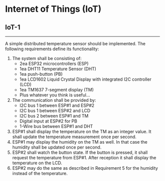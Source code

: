 # Internet of Things (IoT)

## IoT-1
---
A simple distributed temperature sensor should be implemented. The following requirements define its functionality:
1. The system shall be consisting of:
    - 2ea ESP32 microcontrollers (ESP)
    - 1ea DHT11 Temperature Sensor (DHT)
    - 1ea push-button (PB)
    - 1ea LCD1602 Liquid Crystal Display with integrated I2C controller (LCD)
    - 1ea TM1637 7-segment display (TM)
    - Plus whatever you think is useful…
2. The communication shall be provided by:
    - I2C bus 1 between ESP#1 and ESP#2
    - I2C bus 1 between ESP#2 and LCD
    - I2C bus 2 between ESP#1 and TM
    - Digital input at ESP#2 for PB
    - 1-Wire bus between ESP#1 and DHT
3. ESP#1 shall display the temperature on the TM as an integer value. It shall update
the temperature measurement once per second.
4. ESP#1 may display the humidity on the TM as well. In that case the humidity
shall be updated once per second.
5. ESP#2 shall watch the button state. If the button is pressed, it shall request the
temperature from ESP#1. After reception it shall display the temperature on the
LCD.
6. ESP#2 may do the same as described in Requirement 5 for the humidity instead
of the temperature.